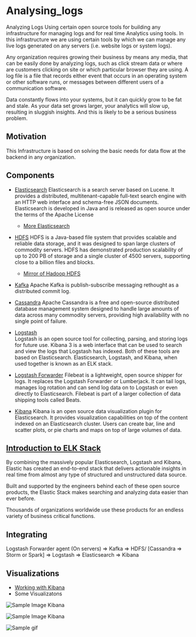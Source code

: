 # Analysing_logs

Analyzing Logs Using certain open source tools for building any infrastructure for managing logs and for real time Analytics using tools. In this infrastructure we are using certain tools by which we can manage any live logs generated on any servers (i.e. website logs or system logs).

Any organization requires growing their business by means any media, that can be easily done by analyzing logs, such as click stream data or where are customers clicking on site or which particular browser they are using.
A log file is a file that records either event that occurs in an operating system or other software runs, or messages between different users of a communication software. 

Data constantly flows into your systems, but it can quickly grow to be fat and stale. As your data set grows larger, your analytics will slow up, resulting in sluggish insights. And this is likely to be a serious business problem. 

## Motivation

This Infrastructure is based on solving the basic needs for data flow at the backend in any organization. 


## Components 
 - [Elasticsearch](https://www.elastic.co/products/elasticsearch)
  Elasticsearch is a search server based on Lucene. It provides a distributed, multitenant-capable full-text search engine with an HTTP web interface and schema-free JSON documents. Elasticsearch is developed in Java and is released as open source under the terms of the Apache License

   - [More Elasticsearch](https://github.com/elastic/elasticsearch)

- [HDFS](hortonworks.com/apache/hdfs/) 
  HDFS is a Java-based file system that provides scalable and reliable data storage, and it was designed to span large clusters of commodity servers. HDFS has demonstrated production scalability of up to 200 PB of storage and a single cluster of 4500 servers, supporting close to a billion files and blocks.
    
   - [Mirror of Hadoop HDFS](https://github.com/apache/hadoop-hdfs)
   
- [Kafka](http://kafka.apache.org/)
  Apache Kafka is publish-subscribe messaging rethought as a distributed commit log.

- [Cassandra](http://cassandra.apache.org/) 
  Apache Cassandra is a free and open-source distributed database management system designed to handle large amounts of data across many commodity servers, providing high availability with no single point of failure.

- [Logstash](https://www.elastic.co/products/logstash)  
  Logstash is an open source tool for collecting, parsing, and storing logs for future use. Kibana 3 is a web interface that can be used to search and view the logs that Logstash has indexed. Both of these tools are based on Elasticsearch. Elasticsearch, Logstash, and Kibana, when used together is known as an ELK stack.

- [Logstash Forwarder](https://github.com/elastic/logstash-forwarder)
  Filebeat is a lightweight, open source shipper for logs. It replaces the Logstash Forwarder or Lumberjack. It can tail logs, manages log rotation and can send log data on to Logstash or even directly to Elasticsearch. Filebeat is part of a larger collection of data shipping tools called Beats.

- [Kibana](https://www.elastic.co/products/kibana)
  Kibana is an open source data visualization plugin for Elasticsearch. It provides visualization capabilities on top of the content indexed on an Elasticsearch cluster. Users can create bar, line and scatter plots, or pie charts and maps on top of large volumes of data.

## [Introduction to ELK Stack](https://www.elastic.co/webinars/introduction-elk-stack)
By combining the massively popular Elasticsearch, Logstash and Kibana, Elastic has created an end-to-end stack that delivers actionable insights in real time from almost any type of structured and unstructured data source. 

Built and supported by the engineers behind each of these open source products, the Elastic Stack makes searching and analyzing data easier than ever before. 

Thousands of organizations worldwide use these products for an endless variety of business critical functions.





## Integrating 

Logstash Forwarder agent (On servers) => Kafka => HDFS/ [Cassandra => Storm or Spark] => Logstash => Elasticsearch => Kibana 


## Visualizations

- [Working with Kibana](https://www.elastic.co/guide/en/kibana/current/getting-started.html)
- Some Visualizatons


![Sample Image Kibana](https://github.com/prateeknepaliya09/Analysing_logs/blob/master/images/images.png?raw=true)

![Sample Image Kibana](https://github.com/prateeknepaliya09/Analysing_logs/blob/master/images/setupkibana2.png?raw=true)
  
![Sample gif](https://github.com/prateeknepaliya09/Analysing_logs/blob/master/images/1-discover.gif?raw=true)

